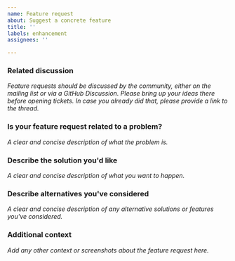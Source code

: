 ```yaml
---
name: Feature request
about: Suggest a concrete feature
title: ''
labels: enhancement
assignees: ''

---
```


<!-- DO NOT SUBMIT SUPPORT REQUESTS OR "HOW TO" QUESTIONS HERE!
Else it might be closed without further notice.

If you have a question look into our wiki
( https://github.com/FluidSynth/fluidsynth/wiki )
or the developer resources
( https://www.fluidsynth.org/api/ )

If you still have a question, need support or want to discuss ideas, contact our mailing list
https://lists.nongnu.org/mailman/listinfo/fluid-dev

or start a GitHub Discussion:
https://github.com/FluidSynth/fluidsynth/discussions

Below is a form that shall help getting relevant information for features together.
Feel free to edit or remove inapplicable/unneeded parts.
-->

### Related discussion
_Feature requests should be discussed by the community, either on the mailing
list or via a GitHub Discussion. Please bring up your ideas there before
opening tickets. In case you already did that, please provide a link to the
thread._

### Is your feature request related to a problem?
_A clear and concise description of what the problem is._

### Describe the solution you'd like
_A clear and concise description of what you want to happen._

### Describe alternatives you've considered
_A clear and concise description of any alternative solutions or features you've considered._

### Additional context
_Add any other context or screenshots about the feature request here._
